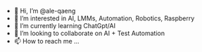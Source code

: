 - 👋 Hi, I’m @ale-qaeng
- 👀 I’m interested in AI, LMMs, Automation, Robotics, Raspberry 
- 🌱 I’m currently learning ChatGpt/AI
- 💞️ I’m looking to collaborate on AI + Test Automation 
- 📫 How to reach me ...

<!---
ale-qaeng/ale-qaeng is a ✨ special ✨ repository because its `README.md` (this file) appears on your GitHub profile.
You can click the Preview link to take a look at your changes.
--->
